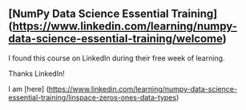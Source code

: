 ## [NumPy Data Science Essential Training] (https://www.linkedin.com/learning/numpy-data-science-essential-training/welcome)

I found this course on LinkedIn during their free week of learning.

Thanks LinkedIn!  

I am [here] (https://www.linkedin.com/learning/numpy-data-science-essential-training/linspace-zeros-ones-data-types)
